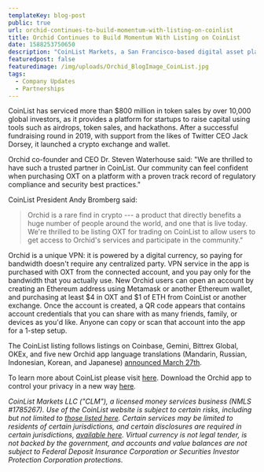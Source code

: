 ```yaml
--- 
templateKey: blog-post
public: true
url: orchid-continues-to-build-momentum-with-listing-on-coinlist
title: Orchid Continues to Build Momentum With Listing on CoinList
date: 1588253750650
description: "CoinList Markets, a San Francisco-based digital asset platform, will now allow its users to access Orchid’s digital currency, OXT."
featuredpost: false
featuredimage: /img/uploads/Orchid_BlogImage_CoinList.jpg
tags:
  - Company Updates
  - Partnerships
---
```


CoinList has serviced more than $800 million in token sales by over 10,000 global investors, as it provides a platform for startups to raise capital using tools such as airdrops, token sales, and hackathons. After a successful fundraising round in 2019, with support from the likes of Twitter CEO Jack Dorsey, it launched a crypto exchange and wallet.

Orchid co-founder and CEO Dr. Steven Waterhouse said: "We are thrilled to have such a trusted partner in CoinList. Our community can feel confident when purchasing OXT on a platform with a proven track record of regulatory compliance and security best practices."

CoinList President Andy Bromberg said:
> Orchid is a rare find in crypto --- a product that directly benefits a huge number of people around the world, and one that is live today. We're thrilled to be listing OXT for trading on CoinList to allow users to get access to Orchid's services and participate in the community."

Orchid is a unique VPN: it is powered by a digital currency, so paying for bandwidth doesn't require any centralized party. VPN service in the app is purchased with OXT from the connected account, and you pay only for the bandwidth that you actually use. New Orchid users can open an account by creating an Ethereum address using Metamask or another Ethereum wallet, and purchasing at least $4 in OXT and $1 of ETH from CoinList or another exchange. Once the account is created, a QR code appears that contains account credentials that you can share with as many friends, family, or devices as you'd like. Anyone can copy or scan that account into the app for a 1-step setup.

The CoinList listing follows listings on Coinbase, Gemini, Bittrex Global, OKEx, and five new Orchid app language translations (Mandarin, Russian, Indonesian, Korean, and Japanese) [announced March 27th](https://blog.orchid.com/oxt-now-live-on-okex/).

To learn more about CoinList please visit [here](https://coinlist.co/). Download the Orchid app to control your privacy in a new way [here](https://www.orchid.com/download).

*CoinList Markets LLC ("CLM"), a licensed money services business (NMLS #1785267). Use of the CoinList website is subject to certain risks, including but not limited to [those listed here](http://url8430.coinlist.co/ls/click?upn=Q-2BN3mbMrD-2BFweyhuHppp4qisnooswDcPV9aIBzgR9MGbKieU5QKr4pDP-2FYyINIg2C6ixY9EVu0s9EMX9TA9hDYx7V-2B4wmd3WHRFMCl2euZqq-2FWxX8qBU0oozQfup-2B29I1P4KWb-2FwdTNKkAihP8SNxK7U6l6Tk6jcow288E1h3Qv-2F82-2Bwh9ioFwui4SoNDU2OiE7M-2BJT3foi78r8KnlpT-2Brs-2F5DN77Jnhapq94pxlDkXWmuX2D29pkNJViBndNRDrgRzbhwmlKmGt2-2BswlHjsXrxt3tj4VDIZsv9xmhtBYwVLGVAOrGhnbT-2BmhO-2FqRacyFjQT_thcvjsBjgMAmLyq-2BZw2o0bgiHWuXZO5MkrOpIDFeHTwkXKH42hQLe9wFlQGwlZfFcgS9hCXuGRSE9R7OfDaBAK7sYnfTgCHbWQ1q580mB3ZFy1PD3ad-2FRHCuftfxkxo6Lq0Qg-2BKnd6FDea89-2BgJvVkmR0L4mxJbQ8I-2Fw-2FER61r4FTtTGFkHetsK6vx-2BiMA6l6UKyVZGbyZzdi8NfMMlQYRj7aGMz5dsI9NhexPuNZCNmcmrr4uo3-2BivEQH3IaFVZHlNNr3tF-2F4HVy7Es7EG-2F2AuwJuEk3syNTgTifezRk-2BoZUcUoBynPSt7rL0b6hMzlrCnWixo-2BV9txoaR2nJduABGsT8jLZ46Uvut6zFYBlwkodR4R2e4L4-2BEiKljvjINW3wLDxL0qdhqxCX-2Fb7YDEIn0KzF-2FM2qj6TTu4IbavpcXNqx3WOTSL7Zbi-2FubEkI6QLyyUkPTAfyP09BkrFYwEkF6wwaFk-2F-2BeRTXQeZd31ozUR-2BqIZmjV2i2vaN2dprXUNVpMRLPKEbasx4c3gG-2BacGPibjO7lQmx-2BVc8qUIxBxxZ1G2kh7ZcD-2FQMj-2F0bpo0L8qqWDI3NmNo9zkaLBzGsBh1nlOcQgxgYGa-2FLzqqwOg57HT3Mjf49bXkg8zQvi7q1S4B1v7oRRdv9FylKDCtBVcUIpF4FAtZJr-2BZOfQzbpFufBRG3NcHBgRaaXX-2Bumz-2BG64YoIkNQcqZnbLmaq1Umt2lwHJxDcc9nSNZd83ohT5ra9roGWudrZcGT-2FJ02D1Igq). Certain services may be limited to residents of certain jurisdictions, and certain disclosures are required in certain jurisdictions, [available here](http://url8430.coinlist.co/ls/click?upn=Q-2BN3mbMrD-2BFweyhuHppp4t3EJbkiZzpzekMKnK80DEiz-2B5mAlvv29vj6IGwzhP-2B-2BYOtf_thcvjsBjgMAmLyq-2BZw2o0bgiHWuXZO5MkrOpIDFeHTwkXKH42hQLe9wFlQGwlZfFcgS9hCXuGRSE9R7OfDaBAK7sYnfTgCHbWQ1q580mB3ZFy1PD3ad-2FRHCuftfxkxo6Lq0Qg-2BKnd6FDea89-2BgJvVkmR0L4mxJbQ8I-2Fw-2FER61r4FTtTGFkHetsK6vx-2BiMA6l6UKyVZGbyZzdi8NfMMlQYRj7aGMz5dsI9NhexPuNZCNmcmrr4uo3-2BivEQH3IaFVZHlNNr3tF-2F4HVy7Es7EG-2F2AuwJuEk3syNTgTifezRk-2BoZUcUoBynPSt7rL0b6hMzlrCnWixo-2BV9txoaR2nJduABGsT8jLZ46Uvut6zFYBlwkodR4R2e4L4-2BEiKljvjINW3wLDxL0qdhqxCX-2Fb7YDEIn0KzF-2FM2qj6TTu4IbavpcXNqx3WOTSL7Zbi-2FubEkI6QLyyUkPTAfyP09BkrFYwEkF6wwaFk-2F-2BeRTXQeZd31ozUR-2BqIZmjV2i2vaN2dprXUNVpMRLPKEbasx4c3gG-2BacGPibjO7lQmx-2BVc8qUIxBxxZ1G2kh7ZcD-2FQMj-2F0bpo0L8orfvhOQNy6AsPFvQ3bl9izepbhM543dMqJdPR65WqtniZj4K3Mk9WmqVfMboNLTmmuHBIuguUTm0no2XWNQhTJcihnmt-2FMaypPUulyOXMXb6Vh2IjSOeWBS9lbw886zbZlVjoTrQAciTDNWiNdavawyX9m3IjgxJIFykud4uCFbmQcpyLO63fNGQNWugCqKa). Virtual currency is not legal tender, is not backed by the government, and accounts and value balances are not subject to Federal Deposit Insurance Corporation or Securities Investor Protection Corporation protections.*